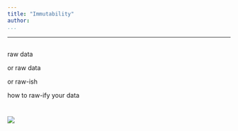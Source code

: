 ```yaml
---
title: "Immutability"
author:
...
```


---

##

raw data
<div class="notes">
or raw data

or raw-ish

how to raw-ify your data
</div>

#

<img class="logo" src="images/berkeley-school-of-information-logo.png"/>

